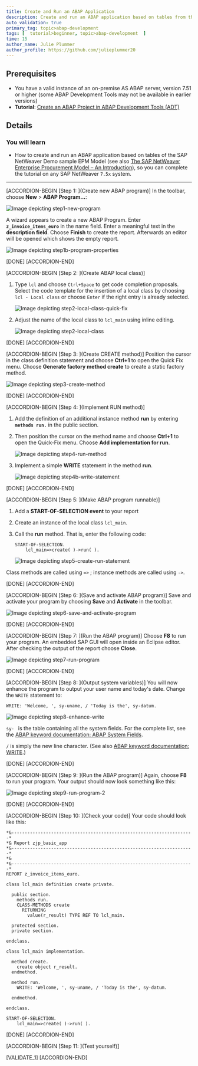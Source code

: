 ```yaml
---
title: Create and Run an ABAP Application
description: Create and run an ABAP application based on tables from the sample EPM data model.
auto_validation: true
primary_tag: topic>abap-development
tags: [  tutorial>beginner, topic>abap-development  ]
time: 15
author_name: Julie Plummer
author_profile: https://github.com/julieplummer20
---
```


## Prerequisites  
- You have a valid instance of an on-premise AS ABAP server, version 7.51 or higher (some ABAP Development Tools may not be available in earlier versions)
- **Tutorial**: [Create an ABAP Project in ABAP Development Tools (ADT)](https://developers.sap.com/tutorials/abap-create-project.html)

## Details
### You will learn  
- How to create and run an ABAP application based on tables of the SAP NetWeaver Demo sample EPM Model (see also [The SAP NetWeaver Enterprise Procurement Model – An Introduction](https://www.sap.com/documents/2012/09/2a404253-5b7c-0010-82c7-eda71af511fa.html)), so you can complete the tutorial on any SAP NetWeaver `7.5x` system.  

---

[ACCORDION-BEGIN [Step 1: ](Create new ABAP program)]
In the toolbar, choose **New** > **ABAP Program...**:

![Image depicting step1-new-program](step1-new-program.png)

A wizard appears to create a new ABAP Program. Enter **`z_invoice_items_euro`** in the name field. Enter a meaningful text in the **description field**. Choose **Finish** to create the report.
Afterwards an editor will be opened which shows the empty report.

![Image depicting step1b-program-properties](step1b-program-properties.png)

[DONE]
[ACCORDION-END]

[ACCORDION-BEGIN [Step 2: ](Create ABAP local class)]

1. Type `lcl` and choose `Ctrl+Space` to get code completion proposals. Select the code template for the insertion of a local class by choosing `lcl - Local class` or choose `Enter` if the right entry is already selected.

    ![Image depicting step2-local-class-quick-fix](step2-local-class-quick-fix.png)

2. Adjust the name of the local class to `lcl_main` using inline editing.

    ![Image depicting step2-local-class](step2-local-class.png)

[DONE]
[ACCORDION-END]

[ACCORDION-BEGIN [Step 3: ](Create CREATE method)]
Position the cursor in the class definition statement and choose **Ctrl+1** to open the Quick Fix menu. Choose **Generate factory method create** to create a static factory method.

![Image depicting step3-create-method](step3-create-method.png)

[DONE]
[ACCORDION-END]

[ACCORDION-BEGIN [Step 4: ](Implement RUN method)]
1. Add the definition of an additional instance method **run** by entering **`methods run.`** in the public section.

2. Then position the cursor on the method name and choose **Ctrl+1** to open the Quick-Fix menu. Choose **Add implementation for run**.

    ![Image depicting step4-run-method](step4-run-method.png)

3. Implement a simple **WRITE** statement in the method **run**.

    ![Image depicting step4b-write-statement](step4b-write-statement.png)

[DONE]
[ACCORDION-END]

[ACCORDION-BEGIN [Step 5: ](Make ABAP program runnable)]
1. Add a **START-OF-SELECTION event** to your report

2. Create an instance of the local class `lcl_main`.

3. Call the **run** method.
That is, enter the following code:

    ```ABAP
    START-OF-SELECTION.
        lcl_main=>create( )->run( ).
    ```

    ![Image depicting step5-create-run-statement](step5-create-run-statement.png)

Class methods are called using `=>` ; instance methods are called using `->`.

[DONE]
[ACCORDION-END]

[ACCORDION-BEGIN [Step 6: ](Save and activate ABAP program)]
Save and activate your program by choosing **Save** and **Activate** in the toolbar.

![Image depicting step6-save-and-activate-program](step6-save-and-activate-program.png)

[DONE]
[ACCORDION-END]

[ACCORDION-BEGIN [Step 7: ](Run the ABAP program)]
Choose **F8** to run your program. An embedded SAP GUI will open inside an Eclipse editor. After checking the output of the report choose **Close**.

![Image depicting step7-run-program](step7-run-program.png)

[DONE]
[ACCORDION-END]

[ACCORDION-BEGIN [Step 8: ](Output system variables)]
You will now enhance the program to output your user name and today's date. Change the `WRITE` statement to:

   `WRITE: 'Welcome, ', sy-uname, / 'Today is the', sy-datum.`

![Image depicting step8-enhance-write](step8-enhance-write.png)

`sy- ` is the table containing all the system fields. For the complete list, see the [ABAP keyword documentation: ABAP System Fields](https://help.sap.com/doc/abapdocu_752_index_htm/7.52/en-US/index.htm?file=ABENSYSTEM_FIELDS.htm).

`/` is simply the new line character. (See also [ABAP keyword documentation: WRITE](https://help.sap.com/doc/abapdocu_752_index_htm/7.52/en-US/index.htm?file=abapwrite-.htm).)

[DONE]
[ACCORDION-END]

[ACCORDION-BEGIN [Step  9: ](Run the ABAP program)]
Again, choose **F8** to run your program. Your output should now look something like this:

![Image depicting step9-run-program-2](step9-run-program-2.png)

[DONE]
[ACCORDION-END]

[ACCORDION-BEGIN [Step 10: ](Check your code)]
Your code should look like this:

```ABAP
*&---------------------------------------------------------------------*
*& Report zjp_basic_app
*&---------------------------------------------------------------------*
*&
*&---------------------------------------------------------------------*
REPORT z_invoice_items_euro.

class lcl_main definition create private.

  public section.
    methods run.
    CLASS-METHODS create
      RETURNING
        value(r_result) TYPE REF TO lcl_main.

  protected section.
  private section.

endclass.

class lcl_main implementation.

  method create.
    create object r_result.
  endmethod.

  method run.
    WRITE: 'Welcome, ', sy-uname, / 'Today is the', sy-datum.

  endmethod.

endclass.

START-OF-SELECTION.
    lcl_main=>create( )->run( ).

```

[DONE]
[ACCORDION-END]

[ACCORDION-BEGIN [Step 11: ](Test yourself)]


[VALIDATE_1]
[ACCORDION-END]
